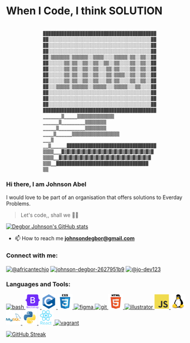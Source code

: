 # When I Code, I think **SOLUTION**
<h5 align = "left">

```

              ▓▓▓▓▓▓▓▓▓▓▓▓▓▓▓▓▓▓▓▓▓▓▓▓▓▓▓▓▓▓▓▓▓▓▓▓▓▓▓▓▓▓▓
              ▓▓░░░░░░░░░░░░░░░░░░░░░░░░░░░░░░░░░░░░░░░▓▓
              ▓▓░░░░░░░░░░░░░░░░░░░░░░░░░░░░░░░░░░░░░░░▓▓
              ▓▓░░░░░░░░░░░░░░░░░░░░░░░░░░░░░░░░░░░░░░░▓▓
              ▓▓░▒▒▒▒▒▒▒░▒▒▒▒▒▒░░▒▒▒▒░░░░▒▒▒▒▒░▒▒░░▒▒░░▓▓
              ▓▓░░░░░░▒▒░▒▒░░▒▒░░▒▒░░▒▒░░▒▒░░░░▒▒░░▒▒░░▓▓
              ▓▓░░░░░░▒▒░▒▒░░▒▒░░▒▒░░░▒▒░▒▒░░░░▒▒░░▒▒░░▓▓
              ▓▓░░░░░░▒▒░▒▒░░▒▒░░▒▒░░░▒▒░▒▒▒▒░░▒▒░░▒▒░░▓▓
              ▓▓░░░░░░▒▒░▒▒░░▒▒░░▒▒░░░▒▒░▒▒░░░░▒▒░░▒▒░░▓▓
              ▓▓░░░▒▒▒▒▒░▒▒▒▒▒▒░░▒▒▒▒▒░░░▒▒▒▒▒░░░▒▒░░░░▓▓
              ▓▓░░░░░░░░░░░░░░░░░░░░░░░░░░░░░░░░░░░░░░░▓▓
              ▓▓░░░░░░░░░░░░░░░░░░░░░░░░░░░░░░░░░░░░░░░▓▓
              ▓▓░░░░░░░░░░░░░░░░░░░░░░░░░░░░░░░░░░░░░░░▓▓
              ▓▓▓▓▓▓▓▓▓▓▓▓▓▓▓▓▓▓▓▓▓▓▓▓▓▓▓▓▓▓▓▓▓▓▓▓▓▓▓▓▓▓▓
              _______▒_____▒▒▒▒▒▒▒▒▒▒▒▒▒▒
              ______▒_________▒▒▒▒▒▒▒▒
              _____▒__________▒▒▒▒▒▒▒▒
              ____▒______▒▒▒▒▒▒▒▒▒▒▒▒▒▒▒▒▒▒
              ___▒
              __▒______▓▓▓▓▓▓▓▓▓▓▓▓▓▓▓▓▓▓▓▓▓▓▓▓▓▓▓▓▓▓▓▓▓▓
              ▒▒▒▒___▓▒▓▒▓▒▓▒▓▒▓▒▓▒▓▒▓▒▓▒▓▒▓▒▓▒▓▒▓▒▓▒▓▒▓
              ▒▒▒▒__▓▒▓▒▓▒▓▒▓▒▓▒▓▒▓▒▓▒▓▒▓▒▓▒▓▒▓▒▓▒▓▒▓▒▓
              ▒▒▒__▓▓▓▓▓▓▓▓▓▓▓▓▓▓▓▓▓▓▓▓▓▓▓▓▓▓▓▓▓▓▓▓▓▓▓
              ▒▒
```

</h5>

### Hi there, I am Johnson Abel 
I would love to be part of an organisation that offers solutions to Everday Problems. 
> Let's code,, shall we :man_technologist:

<!--<a href="">
<img height="180px" align="center" src="https://github-readme-stats.vercel.app/api?username=betascribbles&show_icons=true&theme=jolly&layout=compact" />
</a>-->

[![Degbor Johnson's GitHub stats](https://github-readme-stats.vercel.app/api?username=jo-dev123&theme=algolia)](https://github.com/jo-dev123/github-readme-stats) <br />
<!--[![Top Langs](https://github-readme-stats.vercel.app/api/top-langs/?username=jo-dev123&layout=compact&theme=algolia)](https://github.com/jo-dev123/github-readme-stats)-->

- 📫 How to reach me **johnsondegbor@gmail.com**

<h3 align="left">Connect with me:</h3>
<p align="left">
<a href="https://twitter.com/@africantechjo" target="blank"><img align="center" src="https://raw.githubusercontent.com/rahuldkjain/github-profile-readme-generator/master/src/images/icons/Social/twitter.svg" alt="@africantechjo" height="30" width="40" /></a>
<a href="https://linkedin.com/in/johnson-degbor-2627951b9" target="blank"><img align="center" src="https://raw.githubusercontent.com/rahuldkjain/github-profile-readme-generator/master/src/images/icons/Social/linked-in-alt.svg" alt="johnson-degbor-2627951b9" height="30" width="40" /></a>
<a href="https://hashnode.com/@jo-dev123" target="blank"><img align="center" src="https://raw.githubusercontent.com/rahuldkjain/github-profile-readme-generator/master/src/images/icons/Social/hashnode.svg" alt="@jo-dev123" height="30" width="40" /></a>
</p>

<h3 align="left">Languages and Tools:</h3>
<p align="left"> <a href="https://www.gnu.org/software/bash/" target="_blank" rel="noreferrer"> <img src="https://www.vectorlogo.zone/logos/gnu_bash/gnu_bash-icon.svg" alt="bash" width="40" height="40"/> </a> <a href="https://getbootstrap.com" target="_blank" rel="noreferrer"> <img src="https://raw.githubusercontent.com/devicons/devicon/master/icons/bootstrap/bootstrap-plain-wordmark.svg" alt="bootstrap" width="40" height="40"/> </a> <a href="https://www.cprogramming.com/" target="_blank" rel="noreferrer"> <img src="https://raw.githubusercontent.com/devicons/devicon/master/icons/c/c-original.svg" alt="c" width="40" height="40"/> </a> <a href="https://www.w3schools.com/css/" target="_blank" rel="noreferrer"> <img src="https://raw.githubusercontent.com/devicons/devicon/master/icons/css3/css3-original-wordmark.svg" alt="css3" width="40" height="40"/> </a> <a href="https://www.figma.com/" target="_blank" rel="noreferrer"> <img src="https://www.vectorlogo.zone/logos/figma/figma-icon.svg" alt="figma" width="40" height="40"/> </a> <a href="https://git-scm.com/" target="_blank" rel="noreferrer"> <img src="https://www.vectorlogo.zone/logos/git-scm/git-scm-icon.svg" alt="git" width="40" height="40"/> </a> <a href="https://www.w3.org/html/" target="_blank" rel="noreferrer"> <img src="https://raw.githubusercontent.com/devicons/devicon/master/icons/html5/html5-original-wordmark.svg" alt="html5" width="40" height="40"/> </a> <a href="https://www.adobe.com/in/products/illustrator.html" target="_blank" rel="noreferrer"> <img src="https://www.vectorlogo.zone/logos/adobe_illustrator/adobe_illustrator-icon.svg" alt="illustrator" width="40" height="40"/> </a> <a href="https://developer.mozilla.org/en-US/docs/Web/JavaScript" target="_blank" rel="noreferrer"> <img src="https://raw.githubusercontent.com/devicons/devicon/master/icons/javascript/javascript-original.svg" alt="javascript" width="40" height="40"/> </a> <a href="https://www.linux.org/" target="_blank" rel="noreferrer"> <img src="https://raw.githubusercontent.com/devicons/devicon/master/icons/linux/linux-original.svg" alt="linux" width="40" height="40"/> </a> <a href="https://www.mysql.com/" target="_blank" rel="noreferrer"> <img src="https://raw.githubusercontent.com/devicons/devicon/master/icons/mysql/mysql-original-wordmark.svg" alt="mysql" width="40" height="40"/> </a> <a href="https://www.python.org" target="_blank" rel="noreferrer"> <img src="https://raw.githubusercontent.com/devicons/devicon/master/icons/python/python-original.svg" alt="python" width="40" height="40"/> </a> <a href="https://reactjs.org/" target="_blank" rel="noreferrer"> <img src="https://raw.githubusercontent.com/devicons/devicon/master/icons/react/react-original-wordmark.svg" alt="react" width="40" height="40"/> </a> <a href="https://www.vagrantup.com/" target="_blank" rel="noreferrer"> <img src="https://www.vectorlogo.zone/logos/vagrantup/vagrantup-icon.svg" alt="vagrant" width="40" height="40"/> </a> </p>

<p><a href="https://git.io/streak-stats"><img src="https://streak-stats.demolab.com?user=jo-dev123&theme=midnight-purple&hide_border=true" alt="GitHub Streak" /></a></p>

